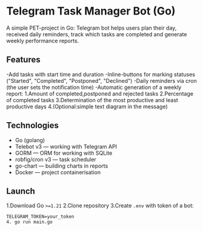 # Telegram Task Manager Bot (Go)

A simple PET-project in Go: Telegram bot helps users plan their day, received daily reminders, track which tasks are completed and generate weekly performance reports.

## Features
-Add tasks with start time and duration
-Inline-buttons for marking statuses ("Started", "Completed", "Postponed", "Declined")
-Daily reminders via cron (the user sets the notification time)
-Automatic generation of a weekly report:
1.Amount of completed,postponed and rejected tasks
2.Percentage of completed tasks
3.Determination of the most productive and least productive days
4.(Optional:simple text diagram in the message)

## Technologies
- Go (golang)
- Telebot v3 — working with Telegram API
- GORM — ORM for working with SQLite
- robfig/cron v3 — task scheduler
- go-chart — building charts in reports
- Docker — project containerisation  


## Launch
1.Download Go `>=1.21`
2.Clone repository
3.Create `.env` with token of a bot:
```env
TELEGRAM_TOKEN=your_token
4. go run main.go
